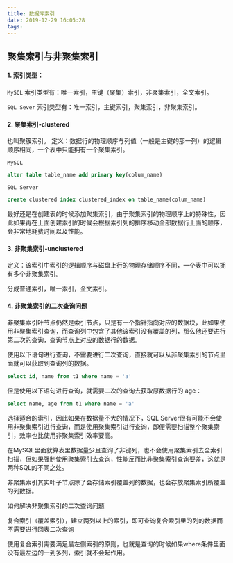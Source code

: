 ```yaml
---
title: 数据库索引
date: 2019-12-29 16:05:28
tags:
---
```


## 聚集索引与非聚集索引

#### 1. 索引类型：

`MySQL` 索引类型有：唯一索引，主键（聚集）索引，非聚集索引，全文索引。

`SQL Sever` 索引类型有：唯一索引，主键索引，聚集索引，非聚集索引。

<!-- more -->

#### 2. 聚集索引-clustered

也叫聚簇索引。
定义：数据行的物理顺序与列值（一般是主键的那一列）的逻辑顺序相同，一个表中只能拥有一个聚集索引。

`MySQL`

```sql
alter table table_name add primary key(colum_name)
```

`SQL Server`

```sql
create clustered index clustered_index on table_name(colum_name)
```

最好还是在创建表的时候添加聚集索引，由于聚集索引的物理顺序上的特殊性，因此如果再在上面创建索引的时候会根据索引列的排序移动全部数据行上面的顺序，会非常地耗费时间以及性能。

#### 3. 非聚集索引-unclustered

定义：该索引中索引的逻辑顺序与磁盘上行的物理存储顺序不同，一个表中可以拥有多个非聚集索引。

分成普通索引，唯一索引，全文索引。

#### 4. 非聚集索引的二次查询问题

非聚集索引叶节点仍然是索引节点，只是有一个指针指向对应的数据块，此如果使用非聚集索引查询，而查询列中包含了其他该索引没有覆盖的列，那么他还要进行第二次的查询，查询节点上对应的数据行的数据。

使用以下语句进行查询，不需要进行二次查询，直接就可以从非聚集索引的节点里面就可以获取到查询列的数据。

```sql
select id, name from t1 where name = 'a'
```

但是使用以下语句进行查询，就需要二次的查询去获取原数据行的 age：

```sql
select name, age from t1 where name = 'a'
```

选择适合的索引，因此如果在数据量不大的情况下，SQL Server很有可能不会使用非聚集索引进行查询，而是使用聚集索引进行查询，即便需要扫描整个聚集索引，效率也比使用非聚集索引效率要高。

在MySQL里面就算表里数据量少且查询了非键列，也不会使用聚集索引去全索引扫描，但如果强制使用聚集索引去查询，性能反而比非聚集索引查询要差，这就是两种SQL的不同之处。

非聚集索引其实叶子节点除了会存储索引覆盖列的数据，也会存放聚集索引所覆盖的列数据。

如何解决非聚集索引的二次查询问题

复合索引（覆盖索引），建立两列以上的索引，即可查询复合索引里的列的数据而不需要进行回表二次查询

使用复合索引需要满足最左侧索引的原则，也就是查询的时候如果where条件里面没有最左边的一到多列，索引就不会起作用。
